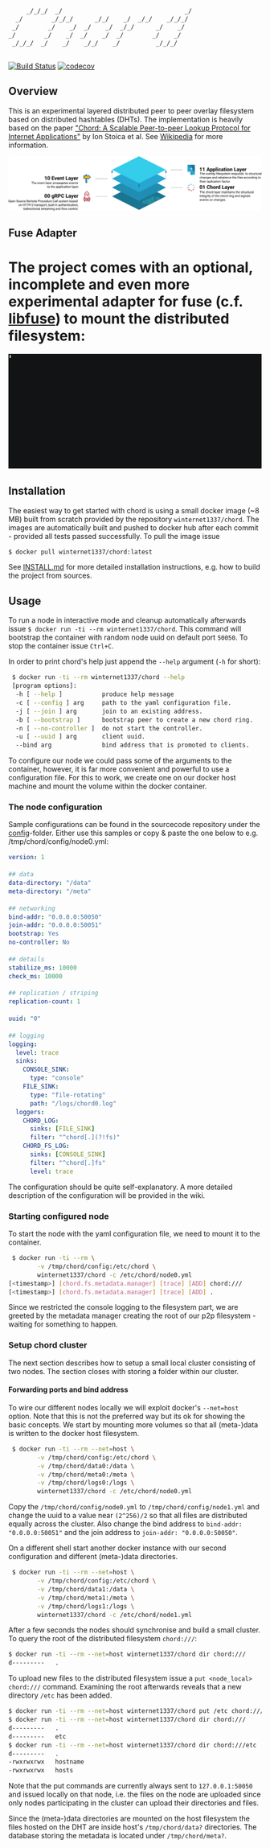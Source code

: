 ```

     _/_/_/  _/                                  _/
  _/        _/_/_/      _/_/    _/  _/_/    _/_/_/
 _/        _/    _/  _/    _/  _/_/      _/    _/
_/        _/    _/  _/    _/  _/        _/    _/
 _/_/_/  _/    _/    _/_/    _/          _/_/_/


```

[![Build Status](https://circleci.com/gh/winternet/chord/tree/main.svg?style=shield&circle-token=06884550effac32786aa01b3638bdd15e8baa03b)](https://circleci.com/gh/winternet/chord) [![codecov](https://codecov.io/gh/winternet/chord/branch/main/graph/badge.svg)](https://codecov.io/gh/winternet/chord)

## Overview

This is an experimental layered distributed peer to peer overlay filesystem based on distributed hashtables (DHTs). The implementation is heavily based on the paper ["Chord: A Scalable Peer-to-peer Lookup Protocol for Internet Applications"](https://pdos.csail.mit.edu/papers/ton:chord/paper-ton.pdf) by Ion Stoica et al. See [Wikipedia](<https://en.wikipedia.org/wiki/Chord_(peer-to-peer)>) for more information.

![Architectural Overview](/doc/overview.svg)

## Fuse Adapter

# The project comes with an optional, incomplete and even more experimental adapter for fuse (c.f. [libfuse](https://github.com/libfuse/libfuse/)) to mount the distributed filesystem:

![demo](chord_demo.gif)

## Installation

The easiest way to get started with chord is using a small docker image (~8 MB) built from scratch provided by the repository `winternet1337/chord`. The images are automatically built and pushed to docker hub after each commit - provided all tests passed successfully. To pull the image issue

```sh
$ docker pull winternet1337/chord:latest
```

See [INSTALL.md](INSTALL.md) for more detailed installation instructions, e.g. how to build the project from sources.

## Usage

To run a node in interactive mode and cleanup automatically afterwards issue `$ docker run -ti --rm winternet1337/chord`. This command will bootstrap the container with random node uuid on default port `50050`. To stop the container issue `Ctrl+C`.

In order to print chord's help just append the `--help` argument (`-h` for short):

```sh
 $ docker run -ti --rm winternet1337/chord --help
 [program options]:
  -h [ --help ]           produce help message
  -c [ --config ] arg     path to the yaml configuration file.
  -j [ --join ] arg       join to an existing address.
  -b [ --bootstrap ]      bootstrap peer to create a new chord ring.
  -n [ --no-controller ]  do not start the controller.
  -u [ --uuid ] arg       client uuid.
  --bind arg              bind address that is promoted to clients.
```

To configure our node we could pass some of the arguments to the container, however, it is far more convenient and powerful to use a configuration file. For this to work, we create one on our docker host machine and mount the volume within the docker container.

### The node configuration

Sample configurations can be found in the sourcecode repository under the [config](https://github.com/winternet/chord/tree/main/config)-folder. Either use this samples or copy & paste the one below to e.g. /tmp/chord/config/node0.yml:

```yaml
version: 1

## data
data-directory: "/data"
meta-directory: "/meta"

## networking
bind-addr: "0.0.0.0:50050"
join-addr: "0.0.0.0:50051"
bootstrap: Yes
no-controller: No

## details
stabilize_ms: 10000
check_ms: 10000

## replication / striping
replication-count: 1

uuid: "0"

## logging
logging:
  level: trace
  sinks:
    CONSOLE_SINK:
      type: "console"
    FILE_SINK:
      type: "file-rotating"
      path: "/logs/chord0.log"
  loggers:
    CHORD_LOG:
      sinks: [FILE_SINK]
      filter: "^chord[.](?!fs)"
    CHORD_FS_LOG:
      sinks: [CONSOLE_SINK]
      filter: "^chord[.]fs"
      level: trace
```

The configuration should be quite self-explanatory. A more detailed description of the configuration will be provided in the wiki.

### Starting configured node

To start the node with the yaml configuration file, we need to mount it to the container.

```sh
 $ docker run -ti --rm \
        -v /tmp/chord/config:/etc/chord \
        winternet1337/chord -c /etc/chord/node0.yml
[<timestamp>] [chord.fs.metadata.manager] [trace] [ADD] chord:///
[<timestamp>] [chord.fs.metadata.manager] [trace] [ADD] .
```

Since we restricted the console logging to the filesystem part, we are greeted by the metadata manager creating the root of our p2p filesystem - waiting for something to happen.

### Setup chord cluster

The next section describes how to setup a small local cluster consisting of two nodes. The section closes with storing a folder within our cluster.

#### Forwarding ports and bind address

To wire our different nodes locally we will exploit docker's `--net=host` option. Note that this is not the preferred way but its ok for showing the basic concepts. We start by mounting more volumes so that all (meta-)data is written to the docker host filesystem.

```sh
 $ docker run -ti --rm --net=host \
        -v /tmp/chord/config:/etc/chord \
        -v /tmp/chord/data0:/data \
        -v /tmp/chord/meta0:/meta \
        -v /tmp/chord/logs0:/logs \
        winternet1337/chord -c /etc/chord/node0.yml
```

Copy the `/tmp/chord/config/node0.yml` to `/tmp/chord/config/node1.yml` and change the uuid to a value near `(2^256)/2` so that all files are distributed equally across the cluster. Also change the bind address to `bind-addr: "0.0.0.0:50051"` and the join address to `join-addr: "0.0.0.0:50050"`.

On a different shell start another docker instance with our second configuration and different (meta-)data directories.

```sh
 $ docker run -ti --rm --net=host \
        -v /tmp/chord/config:/etc/chord \
        -v /tmp/chord/data1:/data \
        -v /tmp/chord/meta1:/meta \
        -v /tmp/chord/logs1:/logs \
        winternet1337/chord -c /etc/chord/node1.yml
```

After a few seconds the nodes should synchronise and build a small cluster. To query the root of the distributed filesystem `chord:///`:

```sh
$ docker run -ti --rm --net=host winternet1337/chord dir chord:///
d---------   .
```

To upload new files to the distributed filesystem issue a `put <node_local> chord:///` command. Examining the root afterwards reveals that a new directory `/etc` has been added.

```sh
$ docker run -ti --rm --net=host winternet1337/chord put /etc chord:///
$ docker run -ti --rm --net=host winternet1337/chord dir chord:///
d---------   .
d---------   etc
$ docker run -ti --rm --net=host winternet1337/chord dir chord:///etc
d---------   .
-rwxrwxrwx   hostname
-rwxrwxrwx   hosts
```

Note that the put commands are currently always sent to `127.0.0.1:50050` and issued locally on that node, i.e. the files on the node are uploaded since only nodes participating in the cluster can upload their directories and files.

Since the (meta-)data directories are mounted on the host filesystem the files hosted on the DHT are inside host's `/tmp/chord/data?` directories. The database storing the metadata is located under `/tmp/chord/meta?`.
